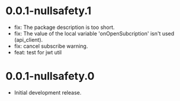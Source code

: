 # 0.0.1-nullsafety.1

- fix: The package description is too short.
- fix: The value of the local variable 'onOpenSubcription' isn't used (api_client).
- fix: cancel subscribe warning.
- feat: test for jwt util

# 0.0.1-nullsafety.0

- Initial development release.
